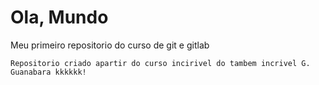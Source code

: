# Ola, Mundo
 Meu primeiro repositorio do curso de git e gitlab

    Repositorio criado apartir do curso incirivel do tambem incrivel G. Guanabara kkkkkk!